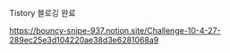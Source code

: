 
Tistory 블로깅 완료  

https://bouncy-snipe-937.notion.site/Challenge-10-4-27-289ec25e3d104220ae38d3e6281068a9
